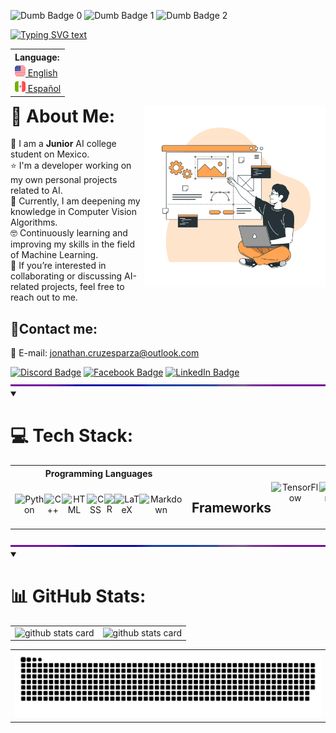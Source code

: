 <!-- Dumb badges -->
<img src="https://forthebadge.com/images/badges/gluten-free.svg" height="20" alt="Dumb Badge 0"/> <img src="https://forthebadge.com/images/badges/uses-badges.svg" height="20" alt="Dumb Badge 1"/> <img src="https://forthebadge.com/images/badges/powered-by-electricity.svg" height="20" alt="Dumb Badge 2"/>

<!-- Typing SVG -->
<a href="https://git.io/typing-svg" target="_blank" rel="noopener noreferrer">
    <img src="https://readme-typing-svg.demolab.com?font=IBM+Plex+Mono&pause=1000&color=FF7700&center=true&width=435&lines=Hello+there!%F0%9F%96%96+I+am+Jonathan+Cruz;-+Artificial+Intelligence+Engineer+-" alt="Typing SVG text" /></a>
  
<!-- Language Selector -->
<table align="right">
    <tr><th align="left">Language:</th>
    <tr><td><a href="https://github.com/JonathanCruze/JonathanCruze/tree/main"><img src="./assets/usa-icon.png" alt="US flag" width="17px"> English</a></td></tr>
    <tr><td><a href="https://github.com/JonathanCruze/JonathanCruze/blob/main/README.es.md"><img src="./assets/mex-icon.png" alt="Mexico flag" width="17px"> Español</a></td></tr>
</table>

<!-- Image at the side -->
<img align="right" src="./assets/illustration.png" width="290"/>

# 💫 About Me:
:school: I am a **Junior** AI college student on Mexico.<br>
:star: I'm a developer working on my own personal projects related to AI.<br>
:brain: Currently, I am deepening my knowledge in Computer Vision Algorithms.<br>
:nerd_face: Continuously learning and improving my skills in the field of Machine Learning.<br>
:briefcase: If you’re interested in collaborating or discussing AI-related projects, feel free to reach out to me.


<h2>📨Contact me:</h2>
  <p>
    📧 E-mail: <a href="mailto:jonathan.cruzesparza@outlook.com">jonathan.cruzesparza@outlook.com</a>
  </p>
  <a href="https://discordapp.com/users/180138956145295360">
    <img src="https://img.shields.io/badge/Discord-%237289DA.svg?logo=discord&logoColor=white" alt="Discord Badge"></a>
  <a href="https://facebook.com/profile.php?id=100009501942189">
    <img src="https://img.shields.io/badge/Facebook-%231877F2.svg?logo=Facebook&logoColor=white" alt="Facebook Badge"></a>
  <a href="https://linkedin.com/in/jonathan-cruz-esparza-436a40208/">
    <img src="https://img.shields.io/badge/LinkedIn-%230077B5.svg?logo=linkedin&logoColor=white" alt="LinkedIn Badge"></a>



<!-- RGB Separator border line -->
<img  src="./assets/rainbow_separator.gif" alt="Separator" width="900px">



<details open>
<summary><h1>💻 Tech Stack:</h1></summary>
<table>
  <tr>
    <th>Programming Languages</th>
    <th colspan="3" style="vertical-align: top;">Machine / Deep Learning Technologies</th>
    <th>Dev Tools</th>
    <th>Other Tools</th>
  </tr>
  <tr>
    <td valign="middle" align="center">
      <div style="display: flex;">
        <!-- Programming Languages badges -->
        <img src="https://img.shields.io/badge/python-3670A0?style=for-the-badge&logo=python&logoColor=ffdd54" alt="Python">
        <!-- <img src="https://img.shields.io/badge/🔥%20Mojo-%2301324D.svg?style=for-the-badge" alt="Mojo"> -->
        <img src="https://img.shields.io/badge/c++-%2300599C.svg?style=for-the-badge&logo=c%2B%2B&logoColor=white" alt="C++">
        <img src="https://img.shields.io/badge/HTML-%23E34F26.svg?style=for-the-badge&logo=html5&logoColor=white" alt="HTML">
        <img src="https://img.shields.io/badge/CSS-%231572B6.svg?style=for-the-badge&logo=css3&logoColor=white" alt="CSS">
        <img src="https://img.shields.io/badge/r-%23276C9F.svg?style=for-the-badge&logo=r&logoColor=white" alt="R">
        <img src="https://img.shields.io/badge/LaTeX-%23008080.svg?style=for-the-badge&logo=latex&logoColor=white" alt="LaTeX">
        <img src="https://img.shields.io/badge/markdown-%23000000.svg?style=for-the-badge&logo=markdown&logoColor=white" alt="Markdown">
      </div>
    </td>
   <td colspan="2" valign="top" align="center">
        <div style="display: flex;">
          <!-- Frameworks badges -->
          <h2>Frameworks</h2>
          <img src="https://img.shields.io/badge/TensorFlow-%23FF6F00.svg?style=for-the-badge&logo=TensorFlow&logoColor=white" alt="TensorFlow">
          <img src="https://img.shields.io/badge/Keras-%23D00000.svg?style=for-the-badge&logo=Keras&logoColor=white" alt="Keras">
          <img src="https://img.shields.io/badge/PyTorch-%23EE4C2C.svg?style=for-the-badge&logo=PyTorch&logoColor=white" alt="PyTorch">
          <img src="https://img.shields.io/badge/OPENCV-%235C3EE8.svg?style=for-the-badge&logo=OpenCV&logoColor=white" alt="OpenCV">
        </div>
        </td>
        <td valign="top" align="center">
        <div style="display: flex;">
          <!-- Architectures badges -->
          <h2>Architectures</h2>
          <img src="https://img.shields.io/badge/NLP-%2307397A.svg?style=for-the-badge" alt="Natural Language Processing">
          <img src="https://img.shields.io/badge/RNN's-%2332a11f.svg?style=for-the-badge" alt="Recurrent Neuronal Networks">
          <img src="https://img.shields.io/badge/CNN's-%23F02645.svg?style=for-the-badge" alt="Convolutional Neural Networks">
          <img src="https://img.shields.io/badge/GAN's-%23FF6F00.svg?style=for-the-badge" alt="Generative Adversarial Networks">
          <img src="https://img.shields.io/badge/Transformers-%235F17D4.svg?style=for-the-badge" alt="Transformers">
        </div>
    </td>
    <td valign="middle" align="center">
      <div style="display: flex;">
        <!-- Dev Tools badges -->
        <img src="https://img.shields.io/badge/Anaconda-%2344A833.svg?style=for-the-badge&logo=anaconda&logoColor=white" alt="Anaconda">
        <img src="https://img.shields.io/badge/PyCharm-%236C1960.svg?style=for-the-badge&logo=pycharm&logoColor=white" alt="PyCharm">
        <img src="https://img.shields.io/badge/flask-%23000.svg?style=for-the-badge&logo=flask&logoColor=white" alt="Flask">
        <img src="https://img.shields.io/badge/Jupyter%20Notebook-%23F37626.svg?style=for-the-badge&logo=jupyter&logoColor=white" alt="Jupyter Notebook">
        <img src="https://img.shields.io/badge/Linux-F8D4FA?style=for-the-badge&logo=linux&logoColor=black" alt="Linux">
        <img src="https://img.shields.io/badge/Windows-3232C9?style=for-the-badge&logo=windows&logoColor=white" alt="Windows OS">
        <img src="https://img.shields.io/badge/VS%20Code-%23007ACC.svg?style=for-the-badge&logo=visual-studio-code&logoColor=white" alt="Visual Studio Code">
        <img src="https://img.shields.io/badge/Docker-%232496ED.svg?style=for-the-badge&logo=docker&logoColor=white" alt="Docker">
        <img src="https://img.shields.io/badge/Kubernetes-%23326CE5.svg?style=for-the-badge&logo=kubernetes&logoColor=white" alt="Kubernetes">
        <img src="https://img.shields.io/badge/AWS-%23FF872B.svg?style=for-the-badge&logo=amazon-aws&logoColor=white" alt="Amazon Web Services">
        <img src="https://img.shields.io/badge/Azure-%230072F0.svg?style=for-the-badge&logo=azure-devops&logoColor=white" alt="Azure">
      </div>
    </td>
    <td valign="middle" align="center">
      <div style="display: flex;">
        <!-- Other tools badges -->
        <img src="https://img.shields.io/badge/blender-%23F5792A.svg?style=for-the-badge&logo=blender&logoColor=white" alt="Blender">
        <img src="https://img.shields.io/badge/UNITY-%23366273.svg?style=for-the-badge&logo=unity&logoColor=white" alt="UNITY">
        <img src="https://img.shields.io/badge/unreal-%2320232A.svg?style=for-the-badge&logo=unreal-engine&logoColor=white" alt="UNREAL">
        <img src="https://img.shields.io/badge/Excel-%23217346.svg?style=for-the-badge&logo=microsoft-excel&logoColor=white" alt="Excel">
        <img src="https://img.shields.io/badge/Discord-%237289DA.svg?style=for-the-badge&logo=discord&logoColor=white" alt="Discord">
        <img src="https://img.shields.io/badge/Git-%23F05032.svg?style=for-the-badge&logo=git&logoColor=white" alt="Git">
        <img src="https://img.shields.io/badge/GitHub-%23181717.svg?style=for-the-badge&logo=github&logoColor=white" alt="GitHub">
      </div>
    </td>
  </tr>
</table>
</details>



<!-- RGB Separator border line -->
<img  src="./assets/rainbow_separator.gif" alt="Separator" width="900px">



<details open>
<summary><h1>📊 GitHub Stats:</h1></summary>


<!-- Table of Stats -->
<table>
    <tr>
        <!-- Streak GitHub Info -->
        <td valign="top"><picture>
            <source media="(prefers-color-scheme: dark)" srcset="https://streak-stats.demolab.com?user=JonathanCruze&hide_border=true&border_radius=25&date_format=j%20M%5B%20Y%5D&card_width=385&background=0D1117&ring=FF7700&sideNums=F5F5F7&fire=4B6FED&currStreakNum=F5F5F7&currStreakLabel=F5F5F7&stroke=4B6FED&sideLabels=F5F5F7&dates=B2B2B2&hide_total_contributions=true"/>
            <source media="(prefers-color-scheme: light)" srcset="https://streak-stats.demolab.com?user=JonathanCruze&hide_border=true&border_radius=25&date_format=j%20M%5B%20Y%5D&card_width=385&background=FFFFFF&sideNums=1D1D1F&fire=FF7700&currStreakNum=1D1D1F&currStreakLabel=1D1D1F&stroke=4B6FED&sideLabels=1D1D1F&dates=4B6FED&ring=4B6FED&hide_total_contributions=true"/>
            <img alt="github stats card" src="https://streak-stats.demolab.com/?user=JonathanCruze"/>
        </picture>
        </td>
        <!-- Stats GitHub Info -->
        <td valign="center"><picture>
            <source media="(prefers-color-scheme: dark)" srcset="https://github-readme-stats.vercel.app/api?username=JonathanCruze&border_radius=25&ring_color=FF7700&text_color=F5F5F7&bg_color=0D1117&hide_border=true&hide_title=true&rank_icon=github&show_icons=true&hide=issues,contribs"/
            <source media="(prefers-color-scheme: light)" srcset="https://github-readme-stats.vercel.app/api?username=JonathanCruze&border_radius=25&text_color=1D1D1F&hide_border=true&hide_title=true&rank_icon=github&show_icons=true&hide=issues,contribs"/>
            <img alt="github stats card" src="https://github-readme-stats.vercel.app/api?username=JonathanCruze"/></picture>
        </td>
    </tr>
</table>

<!-- Snake Repo Gif -->
<table>
    <tr>
        <td>
            <picture>
              <source media="(prefers-color-scheme: dark)" srcset="https://raw.githubusercontent.com/JonathanCruze/JonathanCruze/output/github-contribution-grid-snake-dark.svg">
              <source media="(prefers-color-scheme: light)" srcset="https://raw.githubusercontent.com/JonathanCruze/JonathanCruze/output/github-contribution-grid-snake.svg">
              <img alt="github contribution grid snake animation" src="https://raw.githubusercontent.com/JonathanCruze/JonathanCruze/output/github-contribution-grid-snake.svg">
            </picture>
        </td>
    </tr>
</table>

</details>
